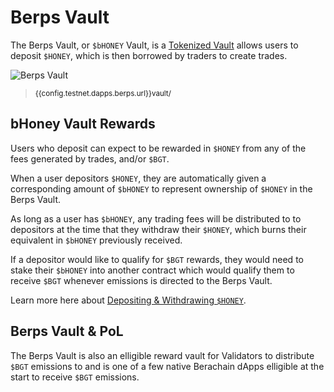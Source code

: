 <script setup>
  import config from '@berachain/config/constants.json';
</script>

# Berps Vault

The Berps Vault, or `$bHONEY` Vault, is a [Tokenized Vault](https://eips.ethereum.org/EIPS/eip-4626) allows users to deposit `$HONEY`, which is then borrowed by traders to create trades.

![Berps Vault](/assets/berps-vault.png)

> <small><a target="_blank" :href="config.testnet.dapps.berps.url + 'vault/'">{{config.testnet.dapps.berps.url}}vault/</a></small>

## bHoney Vault Rewards

Users who deposit can expect to be rewarded in `$HONEY` from any of the fees generated by trades, and/or `$BGT`.

When a user depositors `$HONEY`, they are automatically given a corresponding amount of `$bHONEY` to represent ownership of `$HONEY` in the Berps Vault.

As long as a user has `$bHONEY`, any trading fees will be distributed to to depositors at the time that they withdraw their `$HONEY`, which burns their equivalent in `$bHONEY` previously received.

If a depositor would like to qualify for `$BGT` rewards, they would need to stake their `$bHONEY` into another contract which would qualify them to receive `$BGT` whenever emissions is directed to the Berps Vault.

Learn more here about [Depositing & Withdrawing `$HONEY`](/learn/vault/depositing-withdrawing-honey).

## Berps Vault & PoL

The Berps Vault is also an elligible reward vault for Validators to distribute `$BGT` emissions to and is one of a few native Berachain dApps elligible at the start to receive `$BGT` emissions.

